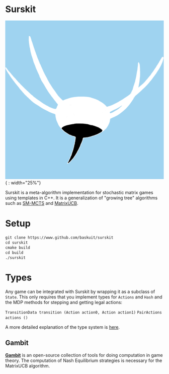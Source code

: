 # Surskit
![node](surskit.png?raw=true){ : width="25%"}

Surskit is a meta-algorithm implementation for stochastic matrix games using templates in C++.
It is a generalization of "growing tree" algorithms such as [SM-MCTS](https://arxiv.org/abs/1804.09045) and [MatrixUCB](https://arxiv.org/abs/2006.05145).

# Setup

    git clone https://www.github.com/baskuit/surskit
    cd surskit
    cmake build
    cd build
    ./surskit

# Types
Any game can be integrated with Surskit by wrapping it as a subclass of `State`. This only requires that you implement types for `Actions` and `Hash` and the MDP methods for stepping and getting legal actions:

`TransitionData transition (Action action0, Action action1)`
`PairActions actions ()`

A more detailed explanation of the type system is [here](https://github.com/baskuit/surskit/blob/master/src/readme.md).

## Gambit

**[Gambit](https://github.com/gambitproject/gambit)** is an open-source collection of tools for doing computation in game theory. 
The computation of Nash Equilibrium strategies is necessary for the MatrixUCB algorithm.